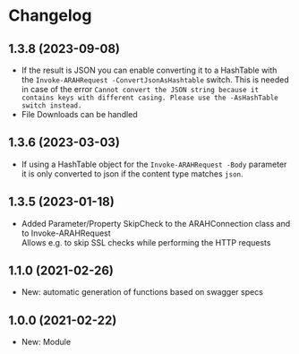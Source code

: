 ﻿# Changelog
## 1.3.8 (2023-09-08)
 - If the result is JSON you can enable converting it to a HashTable with the `Invoke-ARAHRequest -ConvertJsonAsHashtable` switch. This is needed in case of the error `Cannot convert the JSON string because it contains keys with different casing. Please use the -AsHashTable switch instead.`
 - File Downloads can be handled
## 1.3.6 (2023-03-03)
 - If using a HashTable object for the `Invoke-ARAHRequest -Body` parameter it is only converted to json if the content type matches `json`.
## 1.3.5 (2023-01-18)
 - Added Parameter/Property SkipCheck to the ARAHConnection class and to Invoke-ARAHRequest  
   Allows e.g. to skip SSL checks while performing the HTTP requests
## 1.1.0 (2021-02-26)
 - New: automatic generation of functions based on swagger specs
## 1.0.0 (2021-02-22)
 - New: Module